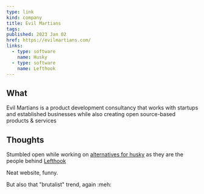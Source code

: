 ```yaml
---
type: link
kind: company
title: Evil Martians
tags:
published: 2023 Jan 02
href: https://evilmartians.com/
links:
  - type: software
    name: Husky
  - type: software
    name: Lefthook
---
```


## What

Evil Martians is a product development consultancy that works with startups and established businesses while also creating open source-based products & services

## Thoughts

Stumbled open while working on [alternatives for husky](/meta/why-not-husky) as they are the people behind [Lefthook](/links/software/lefthook)

Neat website, funny.

But also that "brutalist" trend, again :meh:
